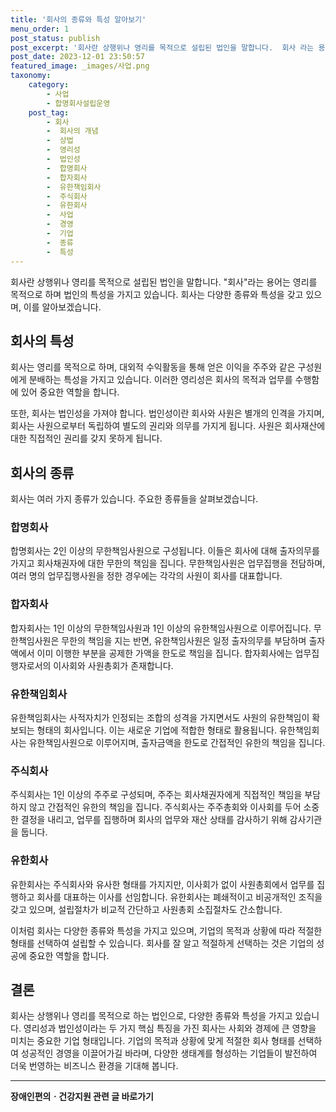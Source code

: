 ```yaml
---
title: '회사의 종류와 특성 알아보기'
menu_order: 1
post_status: publish
post_excerpt: '회사란 상행위나 영리를 목적으로 설립된 법인을 말합니다.  회사 라는 용어는 영리를 목적으로 하며 법인의 특성을 가지고 있습니다. 회사는 다양한 종류와 특성을 갖고 있으며, 이를 알아보겠습니다.'
post_date: 2023-12-01 23:50:57
featured_image: _images/사업.png
taxonomy:
    category:
        - 사업
        - 합명회사설립운영
    post_tag:
        - 회사
        -  회사의 개념
        -  상법
        -  영리성
        -  법인성
        -  합명회사
        -  합자회사
        -  유한책임회사
        -  주식회사
        -  유한회사
        -  사업
        -  경영
        -  기업
        -  종류
        -  특성
---
```



회사란 상행위나 영리를 목적으로 설립된 법인을 말합니다. "회사"라는 용어는 영리를 목적으로 하며 법인의 특성을 가지고 있습니다. 회사는 다양한 종류와 특성을 갖고 있으며, 이를 알아보겠습니다.

## 회사의 특성
회사는 영리를 목적으로 하며, 대외적 수익활동을 통해 얻은 이익을 주주와 같은 구성원에게 분배하는 특성을 가지고 있습니다. 이러한 영리성은 회사의 목적과 업무를 수행함에 있어 중요한 역할을 합니다.

또한, 회사는 법인성을 가져야 합니다. 법인성이란 회사와 사원은 별개의 인격을 가지며, 회사는 사원으로부터 독립하여 별도의 권리와 의무를 가지게 됩니다. 사원은 회사재산에 대한 직접적인 권리를 갖지 못하게 됩니다.

## 회사의 종류
회사는 여러 가지 종류가 있습니다. 주요한 종류들을 살펴보겠습니다.

### 합명회사
합명회사는 2인 이상의 무한책임사원으로 구성됩니다. 이들은 회사에 대해 출자의무를 가지고 회사채권자에 대한 무한의 책임을 집니다. 무한책임사원은 업무집행을 전담하며, 여러 명의 업무집행사원을 정한 경우에는 각각의 사원이 회사를 대표합니다.

### 합자회사
합자회사는 1인 이상의 무한책임사원과 1인 이상의 유한책임사원으로 이루어집니다. 무한책임사원은 무한의 책임을 지는 반면, 유한책임사원은 일정 출자의무를 부담하며 출자액에서 이미 이행한 부분을 공제한 가액을 한도로 책임을 집니다. 합자회사에는 업무집행자로서의 이사회와 사원총회가 존재합니다.

### 유한책임회사
유한책임회사는 사적자치가 인정되는 조합의 성격을 가지면서도 사원의 유한책임이 확보되는 형태의 회사입니다. 이는 새로운 기업에 적합한 형태로 활용됩니다. 유한책임회사는 유한책임사원으로 이루어지며, 출자금액을 한도로 간접적인 유한의 책임을 집니다.

### 주식회사
주식회사는 1인 이상의 주주로 구성되며, 주주는 회사채권자에게 직접적인 책임을 부담하지 않고 간접적인 유한의 책임을 집니다. 주식회사는 주주총회와 이사회를 두어 소중한 결정을 내리고, 업무를 집행하며 회사의 업무와 재산 상태를 감사하기 위해 감사기관을 둡니다.

### 유한회사
유한회사는 주식회사와 유사한 형태를 가지지만, 이사회가 없이 사원총회에서 업무를 집행하고 회사를 대표하는 이사를 선임합니다. 유한회사는 폐쇄적이고 비공개적인 조직을 갖고 있으며, 설립절차가 비교적 간단하고 사원총회 소집절차도 간소합니다.

이처럼 회사는 다양한 종류와 특성을 가지고 있으며, 기업의 목적과 상황에 따라 적절한 형태를 선택하여 설립할 수 있습니다. 회사를 잘 알고 적절하게 선택하는 것은 기업의 성공에 중요한 역할을 합니다.

## 결론

회사는 상행위나 영리를 목적으로 하는 법인으로, 다양한 종류와 특성을 가지고 있습니다. 영리성과 법인성이라는 두 가지 핵심 특징을 가진 회사는 사회와 경제에 큰 영향을 미치는 중요한 기업 형태입니다. 기업의 목적과 상황에 맞게 적절한 회사 형태를 선택하여 성공적인 경영을 이끌어가길 바라며, 다양한 생태계를 형성하는 기업들이 발전하여 더욱 번영하는 비즈니스 환경을 기대해 봅니다.
<!-- wp:separator -->
<hr class="wp-block-separator has-alpha-channel-opacity"/>
<!-- /wp:separator -->

<!-- wp:group {"backgroundColor":"base","layout":{"type":"constrained"}} -->
<div class="wp-block-group has-base-background-color has-background"><!-- wp:paragraph {"align":"center","fontSize":"medium"} -->
<p class="has-text-align-center has-large-font-size"><strong>장애인편의ㆍ건강지원 관련 글 바로가기</strong></p>
<!-- /wp:paragraph -->


<!-- wp:latest-posts
{"categories":[{"id":22809,"count":19,"description":"","link":"https://uknowlaw.com/category/%ec%9e%a5%ec%95%a0%ec%9d%b8%ed%8e%b8%ec%9d%98%e3%86%8d%ea%b1%b4%ea%b0%95%ec%a7%80%ec%9b%90/","name":"장애인편의ㆍ건강지원","slug":"장애인편의ㆍ건강지원","taxonomy":"category","parent":0,"meta":[],"_links":{"self":[{"href":"https://uknowlaw.com/wp-json/wp/v2/categories/22809"}],"collection":[{"href":"https://uknowlaw.com/wp-json/wp/v2/categories"}],"about":[{"href":"https://uknowlaw.com/wp-json/wp/v2/taxonomies/category"}],"wp:post_type":[{"href":"https://uknowlaw.com/wp-json/wp/v2/posts?categories=22809"}],"curies":[{"name":"wp","href":"https://api.w.org/{rel}","templated":true}]}}],"postsToShow":100,"excerptLength":28,"postLayout":"grid","columns":2,"featuredImageAlign":"left","featuredImageSizeSlug":"large","fontSize":"small"} /--></div>
<!-- /wp:group -->